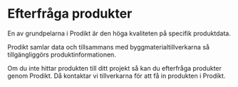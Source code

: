 # Efterfråga produkter

En av grundpelarna i Prodikt är den höga kvaliteten på specifik produktdata.

Prodikt samlar data och tillsammans med byggmaterialtillverkarna så tillgängliggörs produktinformationen. 

Om du inte hittar produkten till ditt projekt så kan du efterfråga produkter genom Prodikt. Då kontaktar vi tillverkarna för att få in produkten i Prodikt.